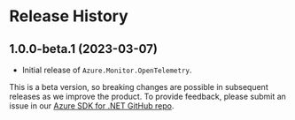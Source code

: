 # Release History

## 1.0.0-beta.1 (2023-03-07)

* Initial release of `Azure.Monitor.OpenTelemetry`.

This is a beta version, so breaking changes are possible in subsequent releases as we improve the product. To provide feedback, please submit an issue in our [Azure SDK for .NET GitHub repo](https://github.com/Azure/azure-sdk-for-net/issues).
